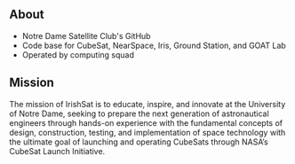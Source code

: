 ## About

* Notre Dame Satellite Club's GitHub  
* Code base for CubeSat, NearSpace, Iris, Ground Station, and GOAT Lab  
* Operated by computing squad  

## Mission

The mission of IrishSat is to educate, inspire, and innovate at the University of Notre Dame, seeking to prepare the next generation of astronautical engineers through hands-on experience with the fundamental concepts of design, construction, testing, and implementation of space technology with the ultimate goal of launching and operating CubeSats through NASA’s CubeSat Launch Initiative.
